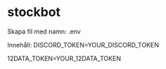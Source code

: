 # stockbot
Skapa fil med namn: .env

Innehåll:
DISCORD_TOKEN=YOUR_DISCORD_TOKEN

12DATA_TOKEN=YOUR_12DATA_TOKEN
